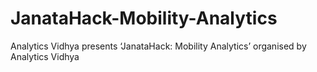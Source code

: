 # JanataHack-Mobility-Analytics
 Analytics Vidhya presents ‘JanataHack: Mobility Analytics’ organised by Analytics Vidhya
